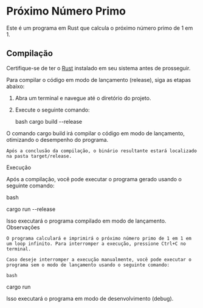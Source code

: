 # Próximo Número Primo

Este é um programa em Rust que calcula o próximo número primo de 1 em 1.

## Compilação

Certifique-se de ter o [Rust](https://www.rust-lang.org/tools/install) instalado em seu sistema antes de prosseguir.

Para compilar o código em modo de lançamento (release), siga as etapas abaixo:

1. Abra um terminal e navegue até o diretório do projeto.

2. Execute o seguinte comando:

   bash
   cargo build --release

O comando cargo build irá compilar o código em modo de lançamento, otimizando o desempenho do programa.

    Após a conclusão da compilação, o binário resultante estará localizado na pasta target/release.

Execução

Após a compilação, você pode executar o programa gerado usando o seguinte comando:

bash

cargo run --release

Isso executará o programa compilado em modo de lançamento.
Observações

    O programa calculará e imprimirá o próximo número primo de 1 em 1 em um loop infinito. Para interromper a execução, pressione Ctrl+C no terminal.

    Caso deseje interromper a execução manualmente, você pode executar o programa sem o modo de lançamento usando o seguinte comando:

    bash

cargo run

Isso executará o programa em modo de desenvolvimento (debug).
